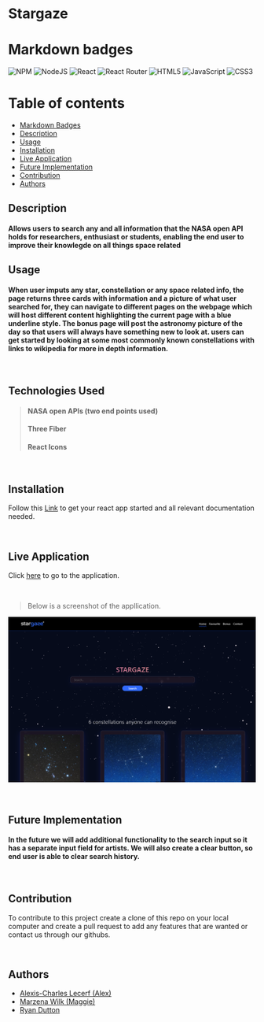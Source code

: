 # Stargaze 

# Markdown badges
![NPM](https://img.shields.io/badge/NPM-%23CB3837.svg?style=for-the-badge&logo=npm&logoColor=white) ![NodeJS](https://img.shields.io/badge/node.js-6DA55F?style=for-the-badge&logo=node.js&logoColor=white) ![React](https://img.shields.io/badge/react-%2320232a.svg?style=for-the-badge&logo=react&logoColor=%2361DAFB) ![React Router](https://img.shields.io/badge/React_Router-CA4245?style=for-the-badge&logo=react-router&logoColor=white) ![HTML5](https://img.shields.io/badge/html5-%23E34F26.svg?style=for-the-badge&logo=html5&logoColor=white) ![JavaScript](https://img.shields.io/badge/javascript-%23323330.svg?style=for-the-badge&logo=javascript&logoColor=%23F7DF1E) ![CSS3](https://img.shields.io/badge/css3-%231572B6.svg?style=for-the-badge&logo=css3&logoColor=white)

# Table of contents
- [Markdown Badges](#markdown-badges)
- [Description](#description)
- [Usage](#usage)
- [Installation](#installation)
- [Live Application](#live-application)
- [Future Implementation](#future-implementation)
- [Contribution](#contribution)
- [Authors](#authors)

## Description

#### Allows users to search any and all information that the NASA open API holds for researchers, enthusiast or students, enabling the end user to improve their knowlegde on all things space related 

## Usage
#### When user imputs any star, constellation or any space related info, the page returns three cards with information and a picture of what user searched for, they can navigate to different pages on the webpage which will host different content highlighting the current page with a blue underline style. The bonus page will post the astronomy picture of the day so that users will always have something new to look at. users can get started by looking at some most commonly known constellations with links to wikipedia for more in depth information.

<br/>

## Technologies Used
>#### NASA open APIs (two end points used)
>#### Three Fiber
>#### React Icons

<br>

## Installation 

Follow this [Link](https://github.com/facebook/create-react-app#creating-an-app) to get your react app started and all relevant documentation needed.

<br>

## Live Application

Click [here](https://stargaze-3c356b.netlify.app/) to go to the application.

<br/>

>Below is a screenshot of the appllication.

![Stargaze screenshot](./src/images/stargaze-mockup.png)

<br/>

## Future Implementation

#### In the future we will add additional functionality to the search input so it has a separate input field for artists. We will also create a clear button, so end user is able to clear search history.  

<br/>

## Contribution

To contribute to this project create a clone of this repo on your local computer and create a pull request to add any features that are wanted or contact us through our githubs.

<br>

## Authors
 
 * [Alexis-Charles Lecerf (Alex)](https://github.com/alecerf01)
 * [Marzena Wilk (Maggie)](https://github.com/Marzena-W)
 * [Ryan Dutton](https://github.com/ryanpauldutton)
